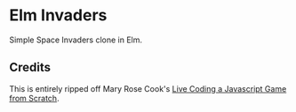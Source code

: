 # Elm Invaders

Simple Space Invaders clone in Elm.

## Credits
This is entirely ripped off Mary Rose Cook's [Live Coding a Javascript Game from
Scratch](https://vimeo.com/105955605).
